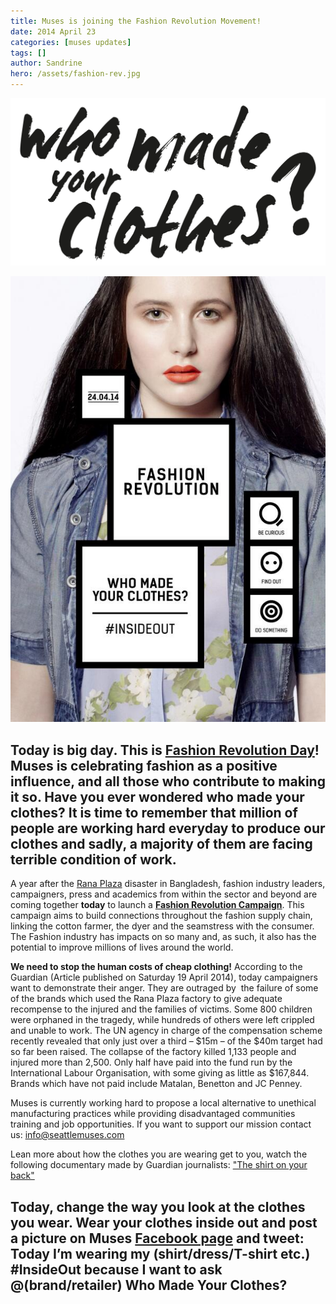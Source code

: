 ```yaml
---
title: Muses is joining the Fashion Revolution Movement!
date: 2014 April 23
categories: [muses updates]
tags: []
author: Sandrine
hero: /assets/fashion-rev.jpg
---
```

![](/assets/WMYC_black_2.png)

![](/assets/BdqE8ltCUAALcBQ.jpg)

## Today is big day. This is [Fashion Revolution Day](http://fashionrevolution.org/about/mission/)! Muses is celebrating fashion as a positive influence, and all those who contribute to making it so. Have you ever wondered who made your clothes? It is time to remember that million of people are working hard everyday to produce our clothes and sadly, a majority of them are facing terrible condition of work.

A year after the [Rana Plaza](http://www.theguardian.com/world/rana-plaza "More from the Guardian on Rana Plaza") disaster in Bangladesh, fashion industry leaders, campaigners, press and academics from within the sector and beyond are coming together **today** to launch a [**Fashion Revolution Campaign**](http://fashionrevolution.org/). This campaign aims to build connections throughout the fashion supply chain, linking the cotton farmer, the dyer and the seamstress with the consumer. The Fashion industry has impacts on so many and, as such, it also has the potential to improve millions of lives around the world.

**We need to stop the human costs of cheap clothing!** According to the Guardian (Article published on Saturday 19 April 2014), today campaigners want to demonstrate their anger. They are outraged by  the failure of some of the brands which used the Rana Plaza factory to give adequate recompense to the injured and the families of victims. Some 800 children were orphaned in the tragedy, while hundreds of others were left crippled and unable to work. The UN agency in charge of the compensation scheme recently revealed that only just over a third – $15m – of the $40m target had so far been raised. The collapse of the factory killed 1,133 people and injured more than 2,500\. Only half have paid into the fund run by the International Labour Organisation, with some giving as little as $<span class="uccResult">167,844</span>. Brands which have not paid include Matalan, Benetton and JC Penney.

Muses is currently working hard to propose a local alternative to unethical manufacturing practices while providing disadvantaged communities training and job opportunities. If you want to support our mission contact us: info@seattlemuses.com

Lean more about how the clothes you are wearing get to you, watch the following documentary made by Guardian journalists: ["The shirt on your back"](http://www.theguardian.com/world/ng-interactive/2014/apr/bangladesh-shirt-on-your-back)

## Today, change the way you look at the clothes you wear. Wear your clothes inside out and post a picture on Muses [Facebook page](https://www.facebook.com/SeattleMuses) and tweet: Today I’m wearing my (shirt/dress/T-shirt etc.) #InsideOut because I want to ask @(brand/retailer) Who Made Your Clothes?